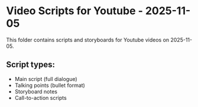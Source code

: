 # Video Scripts for Youtube - 2025-11-05

This folder contains scripts and storyboards for Youtube videos on 2025-11-05.

## Script types:
- Main script (full dialogue)
- Talking points (bullet format)
- Storyboard notes
- Call-to-action scripts
